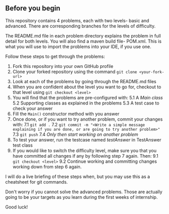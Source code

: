 Before you begin
---

This repository contains 4 problems, each with two levels- basic and advanced. There are corresponding branches for the levels of difficulty.

The README.md file in each problem directory explains the problem in full detail for both levels. You will also find a maven build file- POM.xml. This is what you will use to import the problems into your IDE, if you use one.

Follow these steps to get through the problems:

1. Fork this repository into your own GitHub profile
2. Clone your forked repository using the command `git clone <your-fork-url>`
3. Look at each of the problems by going through the README.md files
4. When you are confident about the level you want to go for, checkout to that level using ` git checkout <level> `
5. You will find that the problems are pre-configured with:
5.1 A *Main class*
5.2 Supporting classes as explained in the problems
5.3 A test case to check your answer
6. Fill the `Main()` constructor method with you answer
7. Once done, or if you want to try another problem, commit your changes with:
7.1 `git add .`
7.2 `git commit -m "<Write a simple message explaining if you are done, or are going to try another problem>"`
7.3 `git push`
7.4 *Only then start working on another problem*
8. To test your answer, run the testcase named *testAnswer* in TestAnswer test class
9. If you would like to switch the difficulty level, make sure you that you have committed all changes if any by following step 7 again. Then:
9.1 `git checkout <level>`
9.2 Continue working and committing changes working down from step 6 again.

I will do a live briefing of these steps when, but you may use this as a cheatsheet for git commands.

Don't worry if you cannot solve the advanced problems. Those are actually going to be your targets as you learn during the first weeks of internship.

Good luck!